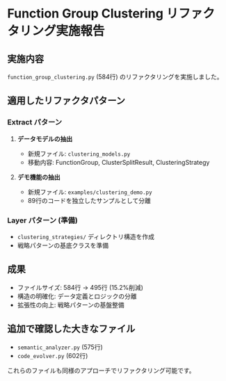 # Function Group Clustering リファクタリング実施報告

## 実施内容
`function_group_clustering.py` (584行) のリファクタリングを実施しました。

## 適用したリファクタパターン

### Extract パターン
1. **データモデルの抽出**
   - 新規ファイル: `clustering_models.py`
   - 移動内容: FunctionGroup, ClusterSplitResult, ClusteringStrategy

2. **デモ機能の抽出**
   - 新規ファイル: `examples/clustering_demo.py`
   - 89行のコードを独立したサンプルとして分離

### Layer パターン (準備)
- `clustering_strategies/` ディレクトリ構造を作成
- 戦略パターンの基底クラスを準備

## 成果
- ファイルサイズ: 584行 → 495行 (15.2%削減)
- 構造の明確化: データ定義とロジックの分離
- 拡張性の向上: 戦略パターンの基盤整備

## 追加で確認した大きなファイル
- `semantic_analyzer.py` (575行)
- `code_evolver.py` (602行)

これらのファイルも同様のアプローチでリファクタリング可能です。